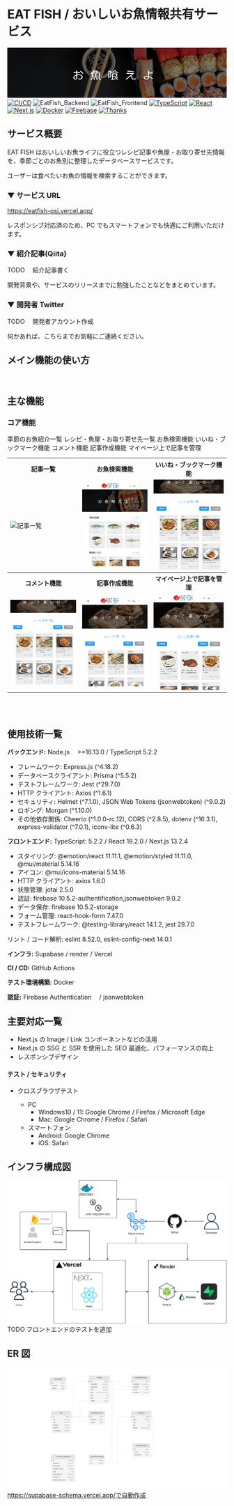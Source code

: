 # EAT FISH / おいしいお魚情報共有サービス

![service-image](https://github.com/Karukan0814/EatFish_All/blob/master/assets/EatFishImg.png)
[![CI/CD](https://github.com/Karukan0814/eatfish_front/actions/workflows/deploy.yml/badge.svg?branch=main)](https://github.com/Karukan0814/eatfish_front/blob/main/.github/workflows/deploy.yml)
![EatFish_Backend](https://img.shields.io/badge/Backend-Node.js%20%3E%3D16.13.0%20%2F%20TypeScript%205.2.2-brightgreen)
![EatFish_Frontend](https://img.shields.io/badge/Frontend-TypeScript%3A%205.2.2%20%2F%20React%2018.2.0%20%2F%20Next.js%2013.2.4-blue)
[![TypeScript](https://img.shields.io/badge/TypeScript-v5.2.2-007ACC?logo=TypeScript&logoColor=007ACC)](https://www.typescriptlang.org/docs/handbook/release-notes/typescript-5-0.html)
[![React](https://img.shields.io/badge/React-v18.2.0-61DAFB?logo=React&logoColor=61DAFB)](https://react.dev/blog/2022/03/29/react-v18#whats-new-in-react-18)
[![Next.js](https://img.shields.io/badge/Next.js-v13.2.4-000000?logo=Next.js&logoColor=000000)](https://nextjs.org/blog/next-13-2)
[![Docker](https://img.shields.io/badge/Docker-gray?logo=Docker&logoColor=2496ED)](https://www.docker.com)
[![Firebase](https://img.shields.io/badge/Firebase-gray?logo=Firebase&logoColor=FFCA28)](https://firebase.google.com)
[![Thanks](https://img.shields.io/badge/Thank%20you-for%20visiting-00aab9)](https://www.eatfish.com)

## サービス概要

EAT FISH はおいしいお魚ライフに役立つレシピ記事や魚屋・お取り寄せ先情報を、季節ごとのお魚別に整理したデータベースサービスです。

ユーザーは食べたいお魚の情報を検索することができます。

### ▼ サービス URL

https://eatfish-psi.vercel.app/

レスポンシブ対応済のため、PC でもスマートフォンでも快適にご利用いただけます。

### ▼ 紹介記事(Qiita)

TODO 　紹介記事書く

開発背景や、サービスのリリースまでに勉強したことなどをまとめています。

### ▼ 開発者 Twitter

TODO 　開発者アカウント作成

何かあれば、こちらまでお気軽にご連絡ください。

## メイン機能の使い方

<br>

## 主な機能

### コア機能

季節のお魚紹介一覧
レシピ・魚屋・お取り寄せ先一覧
お魚検索機能
いいね・ブックマーク機能
コメント機能
記事作成機能
マイページ上で記事を管理


<table>
  <tr>
     <th style="text-align: center">記事一覧</th>
    <th style="text-align: center">お魚検索機能</th>
    <th style="text-align: center">いいね・ブックマーク機能</th>
  </tr>
  <tr>
    <td><img src="https://github.com/Karukan0814/EatFish_All/blob/master/assets/articleListDemo.gif" alt="記事一覧" /></td>
    <td><img src="https://github.com/Karukan0814/EatFish_All/blob/master/assets/searchDemo.gif" alt="お魚検索機能" /></td>
    <td><img src="https://github.com/Karukan0814/EatFish_All/blob/master/assets/likeBookmarkDemo.gif" alt="いいね・ブックマーク機能" /></td>
  </tr>
  <tr>
     <th style="text-align: center">コメント機能</th>
     <th style="text-align: center">記事作成機能</th>
    <th style="text-align: center">マイページ上で記事を管理</th>
  </tr>
  <tr>
    <td><img src="https://github.com/Karukan0814/EatFish_All/blob/master/assets/commentDemo.gif" alt="コメント機能" /></td>
    <td><img src="https://github.com/Karukan0814/EatFish_All/blob/master/assets/createArticleDemo.gif" alt="記事作成機能" /></td>
    <td><img src="https://github.com/Karukan0814/EatFish_All/blob/master/assets/mypageDemo.gif" alt="マイページ上で記事を管理" /></td>
  </tr>
</table>

<br>

<br>

## 使用技術一覧

**バックエンド:** Node.js 　>=16.13.0 / TypeScript 5.2.2

- フレームワーク: Express.js (^4.18.2)
- データベースクライアント: Prisma (^5.5.2)
- テストフレームワーク: Jest (^29.7.0)
- HTTP クライアント: Axios (^1.6.1)
- セキュリティ: Helmet (^7.1.0), JSON Web Tokens (jsonwebtoken) (^9.0.2)
- ロギング: Morgan (^1.10.0)
- その他依存関係: Cheerio (^1.0.0-rc.12), CORS (^2.8.5), dotenv (^16.3.1), express-validator (^7.0.1), iconv-lite (^0.6.3)

**フロントエンド:** TypeScript: 5.2.2 / React 18.2.0 / Next.js 13.2.4

- スタイリング: @emotion/react 11.11.1, @emotion/styled 11.11.0, @mui/material 5.14.16
- アイコン: @mui/icons-material 5.14.16
- HTTP クライアント: axios 1.6.0
- 状態管理: jotai 2.5.0
- 認証: firebase 10.5.2-authentification,jsonwebtoken 9.0.2
- データ保存: firebase 10.5.2-storage
- フォーム管理: react-hook-form 7.47.0
- テストフレームワーク: @testing-library/react 14.1.2, jest 29.7.0

リント / コード解析: eslint 8.52.0, eslint-config-next 14.0.1

**インフラ:**
Supabase / render / Vercel

**CI / CD:** GitHub Actions

**テスト環境構築:** Docker

**認証:** Firebase Authentication 　/ jsonwebtoken

## 主要対応一覧

- Next.js の Image / Link コンポーネントなどの活用
- Next.js の SSG と SSR を使用した SEO 最適化、パフォーマンスの向上
- レスポンシブデザイン

#### テスト / セキュリティ

- クロスブラウザテスト

  - PC
    - Windows10 / 11: Google Chrome / Firefox / Microsoft Edge
    - Mac: Google Chrome / Firefox / Safari
  - スマートフォン
    - Android: Google Chrome
    - iOS: Safari

## インフラ構成図

![infrastructure-diagram](https://github.com/Karukan0814/EatFish_All/blob/master/assets/infrastructure.drawio.png)
TODO フロントエンドのテストを追加

## ER 図

![er-diagram](https://github.com/Karukan0814/EatFish_All/blob/master/assets/Supbase%20Schema.png)
https://supabase-schema.vercel.app/で自動作成
